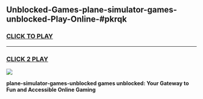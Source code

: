 
## Unblocked-Games-plane-simulator-games-unblocked-Play-Online-#pkrqk
<h3>
<a href="https://premium.freeplayer.one?title=plane-simulator-games-unblocked&ref=27F">CLICK TO PLAY</a></h3>
<hr>

<h3>
<a href="https://premium.freeplayer.one?title=plane-simulator-games-unblocked&ref=27F">CLICK 2 PLAY</a>
  
</h3>

<a href="https://premium.freeplayer.one?title=plane-simulator-games-unblocked&ref=27F"><img src="https://clearcache.store/games.png"></a>


**plane-simulator-games-unblocked games unblocked: Your Gateway to Fun and Accessible Online Gaming**
